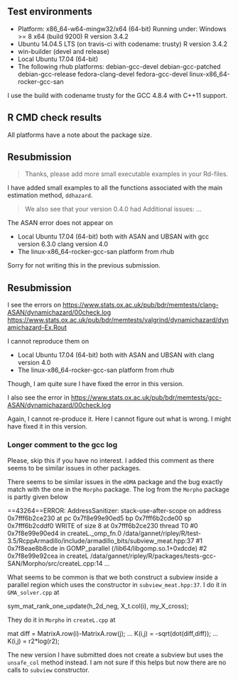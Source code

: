 ## Test environments
* Platform: x86_64-w64-mingw32/x64 (64-bit)
  Running under: Windows >= 8 x64 (build 9200)
  R version 3.4.2
* Ubuntu 14.04.5 LTS (on travis-ci with codename: trusty)
  R version 3.4.2
* win-builder (devel and release)
* Local Ubuntu 17.04 (64-bit)
* The following rhub platforms:
  debian-gcc-devel
  debian-gcc-patched
  debian-gcc-release
  fedora-clang-devel
  fedora-gcc-devel
  linux-x86_64-rocker-gcc-san
  
I use the build with codename trusty for the GCC 4.8.4 with C++11 support.

## R CMD check results
All platforms have a note about the package size.

## Resubmission
> Thanks, please add more small executable examples in your Rd-files.

I have added small examples to all the functions associated with the main 
estimation method, `ddhazard`.

> We also see that your version 0.4.0 had Additional issues: ...

The ASAN error does not appear on

* Local Ubuntu 17.04 (64-bit) both with ASAN and UBSAN with 
  gcc version 6.3.0
  clang version 4.0
* The linux-x86_64-rocker-gcc-san platform from rhub

Sorry for not writing this in the previous submission.

## Resubmission
I see the errors on 
https://www.stats.ox.ac.uk/pub/bdr/memtests/clang-ASAN/dynamichazard/00check.log
https://www.stats.ox.ac.uk/pub/bdr/memtests/valgrind/dynamichazard/dynamichazard-Ex.Rout

I cannot reproduce them on
* Local Ubuntu 17.04 (64-bit) both with ASAN and UBSAN with
  clang version 4.0
* The linux-x86_64-rocker-gcc-san platform from rhub

Though, I am quite sure I have fixed the error in this version.

I also see the error in
https://www.stats.ox.ac.uk/pub/bdr/memtests/gcc-ASAN/dynamichazard/00check.log

Again, I cannot re-produce it. Here I cannot figure out what is wrong. I might 
have fixed it in this version.

### Longer comment to the gcc log
Please, skip this if you have no interest. I added this comment as there seems
to be similar issues in other packages.

There seems to be similar issues in the `eDMA` package and the bug exactly  
match with the one in the `Morpho` package. The log from the `Morpho` package 
is partly given below

  ==43264==ERROR: AddressSanitizer: stack-use-after-scope on address 0x7fff6b2ce230 at pc 0x7f8e99e90ed5 bp 0x7fff6b2cde00 sp 0x7fff6b2cddf0
  WRITE of size 8 at 0x7fff6b2ce230 thread T0
      #0 0x7f8e99e90ed4 in createL._omp_fn.0 /data/gannet/ripley/R/test-3.5/RcppArmadillo/include/armadillo_bits/subview_meat.hpp:37
      #1 0x7f8eae8b8cde in GOMP_parallel (/lib64/libgomp.so.1+0xdcde)
      #2 0x7f8e99e92cea in createL /data/gannet/ripley/R/packages/tests-gcc-SAN/Morpho/src/createL.cpp:14
      ...
      
What seems to be common is that we both construct a subview inside a parallel 
region which uses the constructor in `subview_meat.hpp:37`. I do it in 
`GMA_solver.cpp` at

  sym_mat_rank_one_update(h_2d_neg, X_t.col(i), my_X_cross);
  
  
They do it in `Morpho` in `createL.cpp` at 

  mat diff = MatrixA.row(i)-MatrixA.row(j);
  ...
  K(i,j) = -sqrt(dot(diff,diff));
  ...
  K(i,j) = r2*log(r2);
  
The new version I have submitted does not create a subview but uses the 
`unsafe_col` method instead. I am not sure if this helps but now there are no 
calls to `subview` constructor.

